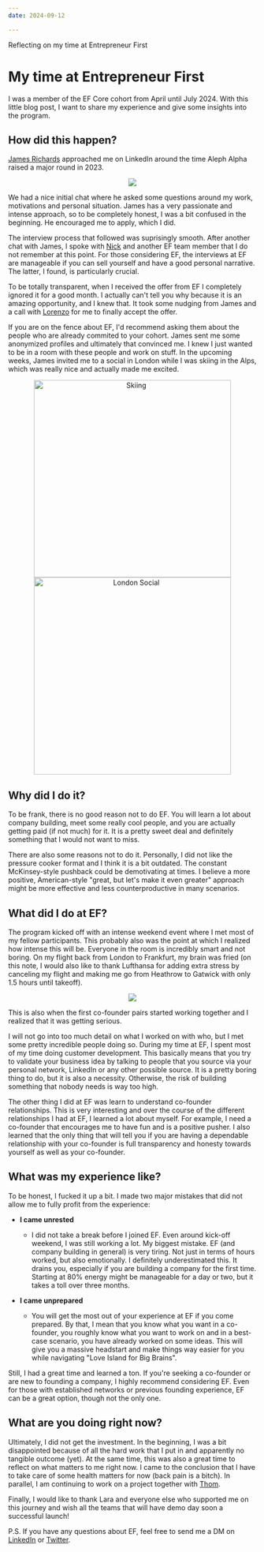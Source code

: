 ```yaml
---
date: 2024-09-12

---
```

Reflecting on my time at Entrepreneur First
 <!-- more -->
# My time at Entrepreneur First
I was a member of the EF Core cohort from April until July 2024. With this little blog post, I want to share my experience and give some insights into the program.

## How did this happen?
[James Richards](https://www.LinkedIn.com/in/james-richards-4baa73a7/) approached me on LinkedIn around the time Aleph Alpha raised a major round in 2023.

<p align="center">
  <img src="/assets/james_first_message.png" />
</p>

We had a nice initial chat where he asked some questions around my work, motivations and personal situation. James has a very passionate and intense approach, so to be completely honest, I was a bit confused in the beginning. He encouraged me to apply, which I did.

The interview process that followed was suprisingly smooth. After another chat with James, I spoke with [Nick](https://www.LinkedIn.com/in/nsopuch/) and another EF team member that I do not remember at this point. For those considering EF, the interviews at EF are manageable if you can sell yourself and have a good personal narrative. The latter, I found, is particularly crucial.

To be totally transparent, when I received the offer from EF I completely ignored it for a good month. I actually can't tell you why because it is an amazing opportunity, and I knew that. It took some nudging from James and a call with [Lorenzo](https://www.LinkedIn.com/in/lorenzo-foglianti/) for me to finally accept the offer. 

If you are on the fence about EF, I'd recommend asking them about the people who are already commited to your cohort. James sent me some anonymized profiles and ultimately that convinced me. I knew I just wanted to be in a room with these people and work on stuff. In the upcoming weeks, James invited me to a social in London while I was skiing in the Alps, which was really nice and actually made me excited. 

<p align="center">
  <img src="/assets/skiing.JPG" alt="Skiing" width="400" />
  <img src="/assets/london_social.JPG" alt="London Social" width="400" />
</p>

## Why did I do it?
To be frank, there is no good reason not to do EF. You will learn a lot about company building, meet some really cool people, and you are actually getting paid (if not much) for it. It is a pretty sweet deal and definitely something that I would not want to miss. 

There are also some reasons not to do it. Personally, I did not like the pressure cooker format and I think it is a bit outdated. The constant McKinsey-style pushback could be demotivating at times. I believe a more positive, American-style "great, but let's make it even greater" approach might be more effective and less counterproductive in many scenarios.

## What did I do at EF?
The program kicked off with an intense weekend event where I met most of my fellow participants. This probably also was the point at which I realized how intense this will be. Everyone in the room is incredibly smart and not boring. On my flight back from London to Frankfurt, my brain was fried (on this note, I would also like to thank Lufthansa for adding extra stress by canceling my flight and making me go from Heathrow to Gatwick with only 1.5 hours until takeoff). 

<p align="center">
  <img src="/assets/kick_off.jpg" />
</p>

This is also when the first co-founder pairs started working together and I realized that it was getting serious. 

I will not go into too much detail on what I worked on with who, but I met some pretty incredible people doing so. During my time at EF, I spent most of my time doing customer development. This basically means that you try to validate your business idea by talking to people that you source via your personal network, LinkedIn or any other possible source. It is a pretty boring thing to do, but it is also a necessity. Otherwise, the risk of building something that nobody needs is way too high. 

The other thing I did at EF was learn to understand co-founder relationships. This is very interesting and over the course of the different relationships I had at EF, I learned a lot about myself. For example, I need a co-founder that encourages me to have fun and is a positive pusher. I also learned that the only thing that will tell you if you are having a dependable relationship with your co-founder is full transparency and honesty towards yourself as well as your co-founder. 


## What was my experience like?
To be honest, I fucked it up a bit. I made two major mistakes that did not allow me to fully profit from the experience:

- **I came unrested**
    - I did not take a break before I joined EF. Even around kick-off weekend, I was still working a lot. My biggest mistake. EF (and company building in general) is very tiring. Not just in terms of hours worked, but also emotionally. I definitely underestimated this. It drains you, especially if you are building a company for the first time.  Starting at 80% energy might be manageable for a day or two, but it takes a toll over three months.

- **I came unprepared**
    - You will get the most out of your experience at EF if you come prepared. By that, I mean that you know what you want in a co-founder, you roughly know what you want to work on and in a best-case scenario, you have already worked on some ideas. This will give you a massive headstart and make things way easier for you while navigating "Love Island for Big Brains".
    
Still, I had a great time and learned a ton. If you're seeking a co-founder or are new to founding a company, I highly recommend considering EF. Even for those with established networks or previous founding experience, EF can be a great option, though not the only one.

## What are you doing right now?
Ultimately, I did not get the investment. In the beginning, I was a bit disappointed because of all the hard work that I put in and apparently no tangible outcome (yet). At the same time, this was also a great time to reflect on what matters to me right now. I came to the conclusion that I have to take care of some health matters for now (back pain is a bitch). In parallel, I am continuing to work on a project together with [Thom](https://www.LinkedIn.com/in/thomvandenhomberg/). 

Finally, I would like to thank Lara and everyone else who supported me on this journey and wish all the teams that will have demo day soon a successful launch! 

P.S. If you have any questions about EF, feel free to send me a DM on [LinkedIn](https://www.LinkedIn.com/in/carl-philipp-senze-3250b9139/) or [Twitter](https://x.com/capsenz).